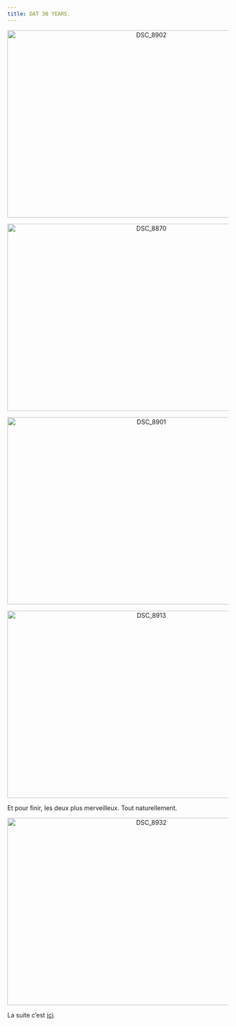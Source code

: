 ```yaml
---
title: DAT 30 YEARS.
---
```

<p style="text-align:center;">
  <a href="http://www.flickr.com/photos/dondapo/6806849940/" title="DSC_8902 de Cyril Krylatov, sur Flickr"><img src="http://farm8.staticflickr.com/7185/6806849940_3311dea6aa_z.jpg" width="640" height="425" alt="DSC_8902" /></a>
</p>

<!--more-->

<p style="text-align:center;">
  <a href="http://www.flickr.com/photos/dondapo/6952949297/" title="DSC_8870 de Cyril Krylatov, sur Flickr"><img src="http://farm8.staticflickr.com/7209/6952949297_a678aeb15d_z.jpg" width="640" height="425" alt="DSC_8870" /></a>
</p>

<p style="text-align:center;">
  <a href="http://www.flickr.com/photos/dondapo/6806845706/" title="DSC_8901 de Cyril Krylatov, sur Flickr"><img src="http://farm8.staticflickr.com/7055/6806845706_c7e0907c5b_z.jpg" width="640" height="425" alt="DSC_8901" /></a>
</p>

<p style="text-align:center;">
  <a href="http://www.flickr.com/photos/dondapo/6806858752/" title="DSC_8913 de Cyril Krylatov, sur Flickr"><img src="http://farm8.staticflickr.com/7056/6806858752_3079a73a71_z.jpg" width="640" height="425" alt="DSC_8913" /></a>
</p>

Et pour finir, les deux plus merveilleux. Tout naturellement.

<p style="text-align:center;">
  <a href="http://www.flickr.com/photos/dondapo/6952976177/" title="DSC_8932 de Cyril Krylatov, sur Flickr"><img src="http://farm8.staticflickr.com/7049/6952976177_379f4461f5_z.jpg" width="640" height="425" alt="DSC_8932" /></a>
</p>

La suite c&rsquo;est [ici][1].

 [1]: http://www.flickr.com/photos/dondapo/sets/72157629511430705/
